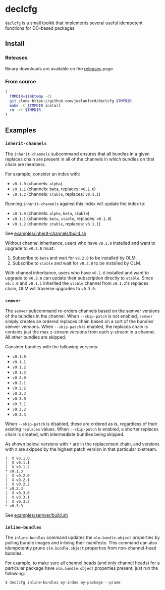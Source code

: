 # declcfg

`declcfg` is a small toolkit that implements several useful idempotent functions for DC-based packages

## Install

### Releases

Binary downloads are available on the [releases](https://github.com/joelanford/declcfg/releases) page.

### From source
```bash
( 
  TMPDIR=$(mktemp -d)
  git clone https://github.com/joelanford/declcfg $TMPDIR
  make -C $TMPDIR install
  rm -rf $TMPDIR
)
```

## Examples

### `inherit-channels`

The `inherit-channels` subcommand ensures that all bundles in a given replaces chain are present in all of the channels in which bundles on that chain are members.

For example, consider an index with:
- `v0.1.0` (channels: `alpha`)
- `v0.1.1` (channels: `beta`, replaces: `v0.1.0`)
- `v0.1.2` (channels: `stable`, replaces: `v0.1.1`)

Running `inherit-channels` against this index will update the index to:
- `v0.1.0` (channels: `alpha`, `beta`, `stable`)
- `v0.1.1` (channels: `beta`, `stable`, replaces: `v0.1.0`)
- `v0.1.2` (channels: `stable`, replaces: `v0.1.1`)

See [examples/inherit-channels/build.sh](examples/inherit-channels/build.sh)

Without channel inheritance, users who have `v0.1.0` installed and want to upgrade to `v0.3.0` must:
1. Subscribe to `beta` and wait for `v0.2.0` to be installed by OLM.
1. Subscribe to `stable` and wait for `v0.3.0` to be installed by OLM.

With channel inheritance, users who have `v0.1.0` installed and want to upgrade to `v0.3.0` can update their subscription directly to `stable`. Since `v0.1.0` and `v0.1.1` inherited the `stable` channel from `v0.1.2`'s replaces chain, OLM will traverse upgrades to `v0.3.0`.

### `semver`

The `semver` subcommand re-orders channels based on the semver versions of the bundles in the channel. When `--skip-patch` is not enabled, `semver` simply creates an ordered replaces chain based on a sort of the bundles' semver versions. When `--skip-patch` is enabled, the replaces chain is contains just the max z-stream versions from each y-stream in a channel. All other bundles are skipped.

Consider bundles with the following versions:
- `v0.1.0`
- `v0.1.1`
- `v0.1.2`
- `v0.1.3`
- `v0.2.0`
- `v0.2.1`
- `v0.2.2`
- `v0.2.3`
- `v0.3.0`
- `v0.3.1`
- `v0.3.2`
- `v0.3.3`

When `--skip-patch` is disabled, these are ordered as is, regardless of their existing `replaces` values.
When `--skip-patch` is enabled, a shorter replaces chain is created, with intermediate bundles being skipped.

As shown below, versions with `*` are in the replacement chain, and versions with `X` are skipped by the highest patch
version in that particular z-stream.
```
|  X v0.1.0
|  X v0.1.1
|  X v0.1.2
* v0.1.3
|  X v0.2.0
|  X v0.2.1
|  X v0.2.2
* v0.2.3
|  X v0.3.0
|  X v0.3.1
|  X v0.3.2
* v0.3.3
```

See [examples/semver/build.sh](examples/semver/build.sh)

### `inline-bundles`

The `inline-bundles` command updates the `olm.bundle.object` properties by pulling bundle images and inlining their manifests. This command can also idempotently prune `olm.bundle.object` properties from non-channel-head bundles.

For example, to make sure all channel heads (and only channel heads) for a particular package have `olm.bundle.object` properties present, just run the following:
```
$ declcfg inline-bundles my-index my-package --prune
```
